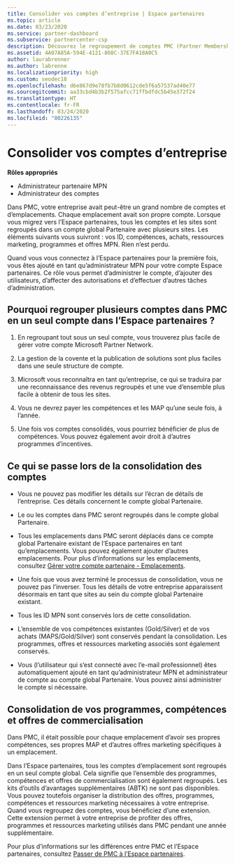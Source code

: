 ```yaml
---
title: Consolider vos comptes d’entreprise | Espace partenaires
ms.topic: article
ms.date: 03/23/2020
ms.service: partner-dashboard
ms.subservice: partnercenter-csp
description: Découvrez le regroupement de comptes PMC (Partner Membership Center) en un seul compte dans l’Espace partenaires. Ce processus s’applique à la migration de PMC vers l’Espace partenaires.
ms.assetid: 4A07A85A-594E-4121-808C-37E7FA18A0C5
author: laurabrenner
ms.author: labrenne
ms.localizationpriority: high
ms.custom: seodec18
ms.openlocfilehash: d6e867d9e78fb7b8d0612cde5f6a57537ad40e77
ms.sourcegitcommit: aa33cbd4b3b2f575afcc71ffbdfdc5b45e372f24
ms.translationtype: HT
ms.contentlocale: fr-FR
ms.lasthandoff: 03/24/2020
ms.locfileid: "80226135"
---
```

# <a name="consolidate-your-company-accounts"></a>Consolider vos comptes d’entreprise

**Rôles appropriés**

- Administrateur partenaire MPN
- Administrateur des comptes

Dans PMC, votre entreprise avait peut-être un grand nombre de comptes et d’emplacements. Chaque emplacement avait son propre compte. Lorsque vous migrez vers l’Espace partenaires, tous les comptes et les sites sont regroupés dans un compte global Partenaire avec plusieurs sites. Les éléments suivants vous suivront : vos ID, compétences, achats, ressources marketing, programmes et offres MPN. Rien n’est perdu.

Quand vous vous connectez à l’Espace partenaires pour la première fois, vous êtes ajouté en tant qu’administrateur MPN pour votre compte Espace partenaires. Ce rôle vous permet d’administrer le compte, d’ajouter des utilisateurs, d’affecter des autorisations et d’effectuer d’autres tâches d’administration.

## <a name="why-should-you-consolidate-your-multiple-accounts-in-pmc-into-one-account-in-partner-center"></a>Pourquoi regrouper plusieurs comptes dans PMC en un seul compte dans l’Espace partenaires ?

1. En regroupant tout sous un seul compte, vous trouverez plus facile de gérer votre compte Microsoft Partner Network.

2. La gestion de la covente et la publication de solutions sont plus faciles dans une seule structure de compte.

3. Microsoft vous reconnaîtra en tant qu’entreprise, ce qui se traduira par une reconnaissance des revenus regroupés et une vue d’ensemble plus facile à obtenir de tous les sites.  

4. Vous ne devrez payer les compétences et les MAP qu’une seule fois, à l’année.

5. Une fois vos comptes consolidés, vous pourriez bénéficier de plus de compétences. Vous pouvez également avoir droit à d’autres programmes d’incentives.


## <a name="what-happens-during-consolidation-of-accounts"></a>Ce qui se passe lors de la consolidation des comptes

- Vous ne pouvez pas modifier les détails sur l’écran de détails de l’entreprise. Ces détails concernent le compte global Partenaire. 

- Le ou les comptes dans PMC seront regroupés dans le compte global Partenaire.

- Tous les emplacements dans PMC seront déplacés dans ce compte global Partenaire existant de l’Espace partenaires en tant qu’emplacements. Vous pouvez également ajouter d’autres emplacements. Pour plus d’informations sur les emplacements, consultez [Gérer votre compte partenaire - Emplacements](manage-locations.md).

- Une fois que vous avez terminé le processus de consolidation, vous ne pouvez pas l’inverser. Tous les détails de votre entreprise apparaissent désormais en tant que sites au sein du compte global Partenaire existant. 

- Tous les ID MPN sont conservés lors de cette consolidation.

- L’ensemble de vos compétences existantes (Gold/Silver) et de vos achats (MAPS/Gold/Silver) sont conservés pendant la consolidation. Les programmes, offres et ressources marketing associés sont également conservés.

- Vous (l’utilisateur qui s’est connecté avec l’e-mail professionnel) êtes automatiquement ajouté en tant qu’administrateur MPN et administrateur de compte au compte global Partenaire. Vous pouvez ainsi administrer le compte si nécessaire.

## <a name="consolidating-your-go-to-market-offers-programs-and-competencies"></a>Consolidation de vos programmes, compétences et offres de commercialisation

Dans PMC, il était possible pour chaque emplacement d’avoir ses propres compétences, ses propres MAP et d’autres offres marketing spécifiques à un emplacement.

Dans l’Espace partenaires, tous les comptes d’emplacement sont regroupés en un seul compte global. Cela signifie que l’ensemble des programmes, compétences et offres de commercialisation sont également regroupés. Les kits d’outils d’avantages supplémentaires (ABTK) ne sont pas disponibles. Vous pouvez toutefois organiser la distribution des offres, programmes, compétences et ressources marketing nécessaires à votre entreprise. Quand vous regroupez des comptes, vous bénéficiez d’une extension. Cette extension permet à votre entreprise de profiter des offres, programmes et ressources marketing utilisés dans PMC pendant une année supplémentaire.

Pour plus d’informations sur les différences entre PMC et l’Espace partenaires, consultez [Passer de PMC à l’Espace partenaires](guide-to-migration.md).

